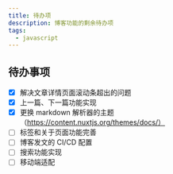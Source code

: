 ```yaml
---
title: 待办项
description: 博客功能的剩余待办项
tags:
  - javascript
---
```


## 待办事项

- [x] 解决文章详情页面滚动条超出的问题
- [x] 上一篇、下一篇功能实现
- [x] 更换 markdown 解析器的主题（https://content.nuxtjs.org/themes/docs/）
- [ ] 标签和关于页面功能完善
- [ ] 博客发文的 CI/CD 配置
- [ ] 搜索功能实现
- [ ] 移动端适配
